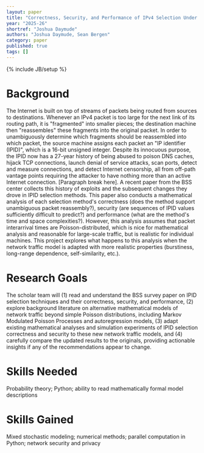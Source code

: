 ```yaml
---
layout: paper
title: "Correctness, Security, and Performance of IPv4 Selection Under Bursty Traffic Conditions"
year: "2025-26"
shortref: "Joshua Daymude"
authors: "Joshua Daymude, Sean Bergen"
category: paper
published: true
tags: []
---
```

{% include JB/setup %}

# Background

The Internet is built on top of streams of packets being routed from sources to destinations. Whenever an IPv4 packet is too large for the next link of its routing path, it is "fragmented" into smaller pieces; the destination machine then "reassembles" these fragments into the original packet. In order to unambiguously determine which fragments should be reassembled into which packet, the source machine assigns each packet an "IP identifier (IPID)", which is a 16-bit unsigned integer. Despite its innocuous purpose, the IPID now has a 27-year history of being abused to poison DNS caches, hijack TCP connections, launch denial of service attacks, scan ports, detect and measure connections, and detect Internet censorship, all from off-path vantage points requiring the attacker to have nothing more than an active Internet connection. [Paragraph break here]. A recent paper from the BSS center collects this history of exploits and the subsequent changes they drove in IPID selection methods. This paper also conducts a mathematical analysis of each selection method's correctness (does the method support unambiguous packet reassembly?), security (are sequences of IPID values sufficiently difficult to predict?) and performance (what are the method's time and space complexities?). However, this analysis assumes that packet interarrival times are Poisson-distributed, which is nice for mathematical analysis and reasonable for large-scale traffic, but is realistic for individual machines. This project explores what happens to this analysis when the network traffic model is adapted with more realistic properties (burstiness, long-range dependence, self-similarity, etc.).

# Research Goals

The scholar team will (1) read and understand the BSS survey paper on IPID selection techniques and their correctness, security, and performance, (2) explore background literature on alternative mathematical models of network traffic beyond simple Poisson distributions, including Markov Modulated Poisson Processes and autoregression models, (3) adapt existing mathematical analyses and simulation experiments of IPID selection correctness and security to these new network traffic models, and (4) carefully compare the updated results to the originals, providing actionable insights if any of the recommendations appear to change.

# Skills Needed

Probability theory; Python; ability to read mathematically formal model descriptions

# Skills Gained

Mixed stochastic modeling; numerical methods; parallel computation in Python; network security and privacy